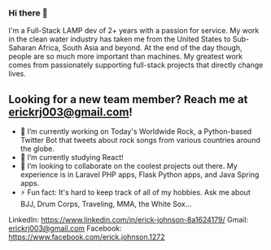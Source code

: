 ### Hi there 👋

I'm a Full-Stack LAMP dev of 2+ years with a passion for service. My work in the clean water industry has taken me from the United States to Sub-Saharan Africa, South Asia and beyond. 
At the end of the day though, people are so much more important than machines. My greatest work comes from passionately supporting full-stack projects that directly change lives. 

## Looking for a new team member? Reach me at <ins>erickrj003@gmail.com</ins>!

- 🔭 I’m currently working on Today's Worldwide Rock, a Python-based Twitter Bot that tweets about rock songs from various countries around the globe.
- 🌱 I’m currently studying React!
- 👯 I’m looking to collaborate on the coolest projects out there. My experience is in Laravel PHP apps, Flask Python apps, and Java Spring apps.
- ⚡ Fun fact: It's hard to keep track of all of my hobbies. Ask me about BJJ, Drum Corps, Traveling, MMA, the White Sox...

LinkedIn: https://www.linkedin.com/in/erick-johnson-8a1624179/
Gmail: erickrj003@gmail.com
Facebook: https://www.facebook.com/erick.johnson.1272
